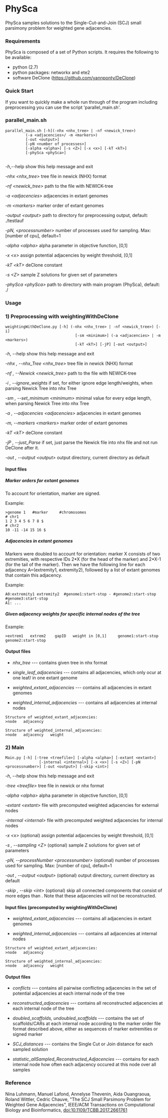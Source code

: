 # PhySca

PhySca samples solutions to the Single-Cut-and-Join (SCJ) small parsimony problem for weighted gene adjacencies.


### Requirements

PhySca is composed of a set of Python scripts. It requires the following to be available:

* python (2.7)
* python packages: networkx and ete2
* software DeClone (https://github.com/yannponty/DeClone)


### Quick Start

If you want to quickly make a whole run through of the program including preprocessing you can use the script 'parallel_main.sh'.

### parallel_main.sh


```
parallel_main.sh [-h](-nhx <nhx_tree> | -nf <newick_tree>) 
		 (-a <adjacencies>/ -m <markers>) 
		 [-out <output>] 
		 [-pN <number of processes>] 
		 [-alpha <alpha>] [-s <Z>] [-x <x>] [-kT <kT>]
		 [-phySca <phySca>]
		

```

  *-h*,--help		 show this help message and exit

  *-nhx \<nhx_tree>*		tree file in newick (NHX) format

  *-nf \<newick_tree>*		path to the file with NEWICK-tree

  *-a \<adjacencies>*	adjacencies in extant genomes

  *-m \<markers>*			marker order of extant genomes

  *-output \<output>*		path to directory for preprocessing output, default: ./testlauf

  *-pN, \<processnumber>*		number of processes used for sampling. Max: [number of cpu], default=1

  *-alpha \<alpha>*		alpha parameter in objective function, [0,1]
	
  *-x \<x>*                  assign potential adjacencies by weight threshold, [0,1]
	
  *-kT \<kT>*                deClone constant

  *-s \<Z>*		sample Z solutions for given set of parameters

  *-phySca \<phySca>*	path to directory with main program (PhySca), default: ./

### Usage

### 1) Preprocessing with weightingWithDeClone


```
weightingWithDeClone.py [-h] (-nhx <nhx_tree> | -nf <newick_tree>) [-i]
                               [-sm <minimum>] (-a <adjacencies> | -m <markers>)
                               [-kT <kT>] [-jP] [-out <output>]

```

  *-h*, --help            show this help message and exit

  *-nhx , --nhx_Tree \<nhx_tree>*		tree file in newick (NHX) format

  *-nf , --Newick \<newick_tree>*		path to the file with NEWICK-tree

  *-i , --ignore_weights*	if set, for either ignore edge length/weights, when parsing Newick Tree into nhx Tree

  *-sm , --set_minimum \<minimum>*		minimal value for every edge length, when parsing Newick Tree into nhx Tree

  *-a , --adjacencies \<adjacencies>*	adjacencies in extant genomes

  *-m, --markers \<markers>*			marker order of extant genomes

  *-kT \<kT>*                deClone constant

  *-jP , --just_Parse*     if set, just parse the Newick file into nhx file and not run DeClone after it.

  *-out , --output \<output>*		output directory, current directory as default

#### Input files
##### Marker orders for extant genomes
To account for orientation, marker are signed.

Example:
```
>genome 1   #marker     #chromosomes
# chr1
1 2 3 4 5 6 7 8 $
# chr2
10 -11 -14 15 16 $
```

##### Adjacencies in extant genomes

Markers were doubled to account for orientation: marker X consists of two extremities, with respective IDs 2\*X (for the head of the marker) and 2\*X-1 (for the tail of the marker). Then we have the following line for each adjacency A=(extremity1, extremity2), followed by a list of extant genomes that contain this adjacency.

Example:
```
A0:extremity1 extremity2  #genome1:start-stop - #genome2:start-stop  #genome3:start-stop  
A1: ...
```

##### Given adjacency weights for specific internal nodes of the tree

Example:
```
>extrem1   extrem2    gapID   weight in [0,1]     genome1:start-stop       genome2:start-stop   
```

#### Output files

* *nhx_tree* --- contains given tree in nhx format

* *single_leaf_adjacencies* --- contains all adjacencies, which only ocur at one leaf/ in one extant genome

* *weighted_extant_adjacencies* --- contains all adjacencies in extant genomes

* *weighted_internal_adjacencies* --- contains all adjacencies at internal nodes


```
Structure of weighted_extant_adjacencies:
>node	adjacency
```

```
Structure of weighted_internal_adjacencies:
>node	adjacency	weight
```

### 2) Main

```
Main.py [-h] [-tree <treefile>] [-alpha <alpha>] [-extant <extant>]
               [-internal <internal>] [-x <x>] [-s <Z>] [-pN <processnumber>] [-out <output>] [-skip <int>]

```

  *-h*, --help			show this help message and exit

  *-tree \<treefile>*		tree file in newick or nhx format

  *-alpha \<alpha>*		alpha parameter in objective function, [0,1]

  *-extant \<extant>*		file with precomputed weighted adjacencies for
                        external nodes

  *-internal \<internal>*	    file with precomputed weighted adjacencies for
                        internal nodes

  *-x \<x>*                  (optional) assign potential adjacencies by weight threshold,
                        [0,1]

  *-s , --sampling \<Z>*		(optional) sample Z solutions for given set of parameters

  *-pN, --processNumber \<processnumber>*		(optional) number of processes used for sampling. Max: [number of cpu], default=1

  *-out , --output \<output>*		(optional) output directory, current directory as default

  *-skip , --skip \<int>*       (optional) skip all connected components that consist of more edges than <int>. Note that these adjacencies will not be reconstructed.

#### Input files (precomputed by weightingWithDeClone)

* *weighted_extant_adjacencies* --- contains all adjacencies in extant genomes

* *weighted_internal_adjacencies* --- contains all adjacencies at internal nodes
 

```
Structure of weighted_extant_adjacencies:
>node	adjacency
```

```
Structure of weighted_internal_adjacencies:
>node	adjacency	weight
```



#### Output files

* *conflicts* ---
  contains all pairwise conflicting adjacencies in the set of potential adjacencies at each internal node of the tree

* *reconstructed_adjacencies* --- contains all reconstructed adjacencies at each internal node of the tree

* *doubled_scaffolds, undoubled_scaffolds* --- contains the set of scaffolds/CARs at each internal node according to the marker order file format described above, either as sequences of marker extremities or signed marker

* *SCJ_distances* --- contains the Single Cut or Join distance for each sampled solution

* *statistic_allSampled_Reconstructed_Adjacencies* --- contains for each internal node how often each adjacency occured at this node over all samples 


### Reference
Nina Luhmann, Manuel Lafond, Annelyse Thevenin, Aida Ouangraoua, Roland Wittler, Cedric Chauve, "The SCJ Small Parsimony Problem for Weighted Gene Adjacencies", IEEE/ACM Transactions on Computational Biology and Bioinformatics, [doi:10.1109/TCBB.2017.2661761 ](http://ieeexplore.ieee.org/document/7837680/)
